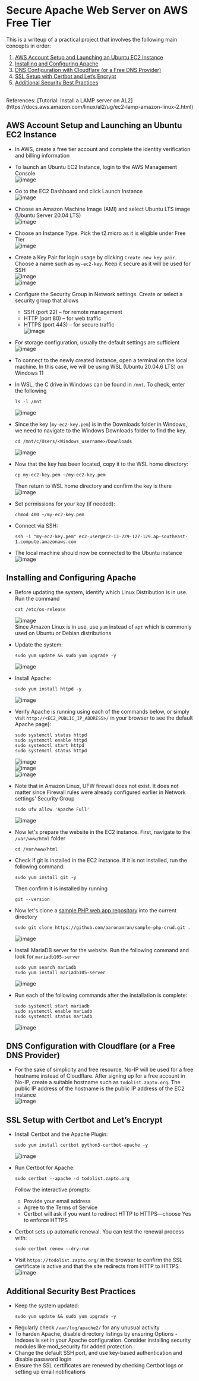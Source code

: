 # Secure Apache Web Server on AWS Free Tier
This is a writeup of a practical project that involves the following main concepts in order:
1. [AWS Account Setup and Launching an Ubuntu EC2 Instance](https://github.com/aaronamran/Secure-Apache-Web-Server-on-AWS/blob/main/README.md#aws-account-setup-and-launching-an-ubuntu-ec2-instance)
2. [Installing and Configuring Apache](https://github.com/aaronamran/Secure-Apache-Web-Server-on-AWS/blob/main/README.md#installing-and-configuring-apache)
3. [DNS Configuration with Cloudflare (or a Free DNS Provider)](https://github.com/aaronamran/Secure-Apache-Web-Server-on-AWS/blob/main/README.md#dns-configuration-with-cloudflare-or-a-free-dns-provider)
4. [SSL Setup with Certbot and Let’s Encrypt](https://github.com/aaronamran/Secure-Apache-Web-Server-on-AWS/blob/main/README.md#ssl-setup-with-certbot-and-lets-encrypt)
5. [Additional Security Best Practices](https://github.com/aaronamran/Secure-Apache-Web-Server-on-AWS/blob/main/README.md#additional-security-best-practices)
<br>
References: [Tutorial: Install a LAMP server on AL2](https://docs.aws.amazon.com/linux/al2/ug/ec2-lamp-amazon-linux-2.html)



## AWS Account Setup and Launching an Ubuntu EC2 Instance
- In AWS, create a free tier account and complete the identity verification and billing information
- To launch an Ubuntu EC2 Instance, login to the AWS Management Console <br>
  ![image](https://github.com/user-attachments/assets/c7047eb5-d785-4784-a2b6-4b8a788d1219)

- Go to the EC2 Dashboard and click Launch Instance <br>
  ![image](https://github.com/user-attachments/assets/d77593d3-3dba-467e-b7dc-c3518e3dd774)

- Choose an Amazon Machine Image (AMI) and select Ubuntu LTS image (Ubuntu Server 20.04 LTS) <br>
  ![image](https://github.com/user-attachments/assets/2d286e83-4656-411e-aeef-e48a5bf43f7c)

- Choose an Instance Type. Pick the t2.micro as it is eligible under Free Tier <br>
  ![image](https://github.com/user-attachments/assets/3a568b77-4db3-45c9-8f70-a5d8bdffd890)

  
- Create a Key Pair for login usage by clicking `Create new key pair`. Choose a name such as `my-ec2-key`. Keep it secure as it will be used for SSH <br>
  ![image](https://github.com/user-attachments/assets/082e34dc-c725-484b-b70d-e64ebf896961) <br>
  ![image](https://github.com/user-attachments/assets/9b1eb762-b88f-4412-b7cd-888994ac0f93)

- Configure the Security Group in Network settings. Create or select a security group that allows
  - SSH (port 22) – for remote management
  - HTTP (port 80) – for web traffic
  - HTTPS (port 443) – for secure traffic <br>
![image](https://github.com/user-attachments/assets/90e90a2f-6cef-4cdc-a5e6-889eb0a1bbb0)

- For storage configuration, usually the default settings are sufficient <br>
  ![image](https://github.com/user-attachments/assets/1f129163-de0e-40f4-92db-90f24b9c2b84)
    
- To connect to the newly created instance, open a terminal on the local machine. In this case, we will be using WSL (Ubuntu 20.04.6 LTS) on Windows 11
- In WSL, the C drive in Windows can be found in `/mnt`. To check, enter the following
  ```
  ls -l /mnt
  ``` 
  ![image](https://github.com/user-attachments/assets/f13d23fa-ec7b-4608-a272-6f9512643f9b)

- Since the key (`my-ec2-key.pem`) is in the Downloads folder in Windows, we need to navigate to the Windows Downloads folder to find the key.
  ```
  cd /mnt/c/Users/<Windows_username>/Downloads
  ```
  ![image](https://github.com/user-attachments/assets/1972c1ad-5d67-4723-9bed-5a5a7334f31f)

- Now that the key has been located, copy it to the WSL home directory:
  ```
  cp my-ec2-key.pem ~/my-ec2-key.pem
  ```
  Then return to WSL home directory and confirm the key is there <br>
  ![image](https://github.com/user-attachments/assets/8bf1635a-4fae-4936-9325-c460050957f2)

- Set permissions for your key (if needed):
  ```
  chmod 400 ~/my-ec2-key.pem
  ```
- Connect via SSH:
  ```
  ssh -i "my-ec2-key.pem" ec2-user@ec2-13-229-127-129.ap-southeast-1.compute.amazonaws.com
  ```
- The local machine should now be connected to the Ubuntu instance <br>
  ![image](https://github.com/user-attachments/assets/9b232694-28df-4de8-8f56-4122b47774ea)


## Installing and Configuring Apache
- Before updating the system, identify which Linux Distribution is in use. Run the command
  ```
  cat /etc/os-release
  ```
  ![image](https://github.com/user-attachments/assets/8134b92d-0bfb-43af-b0c8-0f7dacfecc77) <br>
  Since Amazon Linux is in use, use `yum` instead of `apt` which is commonly used on Ubuntu or Debian distributions
  
- Update the system:
  ```
  sudo yum update && sudo yum upgrade -y
  ```
  ![image](https://github.com/user-attachments/assets/79e99c39-5f41-4e6d-9997-cead919cb207)

- Install Apache:
  ```
  sudo yum install httpd -y
  ```
  ![image](https://github.com/user-attachments/assets/8c429d74-f728-4d27-8a2a-5cbe13e9ac78)

- Verify Apache is running using each of the commands below, or simply visit `http://<EC2_PUBLIC_IP_ADDRESS>/` in your browser to see the default Apache page):
  ```
  sudo systemctl status httpd
  sudo systemctl enable httpd
  sudo systemctl start httpd
  sudo systemctl status httpd
  ```
  ![image](https://github.com/user-attachments/assets/76e07dae-5855-4e80-9fb3-ea6b3c6e8754)
  <br>
  ![image](https://github.com/user-attachments/assets/a6423e80-19d6-46be-8bc4-1f8061376743)
  <br>
  ![image](https://github.com/user-attachments/assets/8e518aa6-91e3-4f37-ab06-3e77e5d5e810)



- Note that in Amazon Linux, UFW firewall does not exist. It does not matter since Firewall rules were already configured earlier in Network settings' Security Group
  ```
  sudo ufw allow 'Apache Full'
  ```
  ![image](https://github.com/user-attachments/assets/d8073dea-047e-4f74-a18d-f2bcc4dda284)
  

- Now let's prepare the website in the EC2 instance. First, navigate to the `/var/www/html` folder
  ```
  cd /var/www/html
  ```
- Check if git is installed in the EC2 instance. If it is not installed, run the following command:
  ```
  sudo yum install git -y
  ```
  Then confirm it is installed by running
  ```
  git --version
  ```
- Now let's clone a [sample PHP web app repository](https://github.com/aaronamran/sample-php-crud) into the current directory
  ```
  sudo git clone https://github.com/aaronamran/sample-php-crud.git .
  ```
  ![image](https://github.com/user-attachments/assets/d180bd17-f78c-4324-966b-9fdd9ced3d71)

- Install MariaDB server for the website. Run the following command and look for `mariadb105-server`
  ```
  sudo yum search mariadb
  sudo yum install mariadb105-server
  ```
  ![image](https://github.com/user-attachments/assets/d97ba470-9ae5-42d0-a9cd-9cc9288770a2)
  
- Run each of the following commands after the installation is complete:
  ```
  sudo systemctl start mariadb
  sudo systemctl enable mariadb
  sudo systemctl status mariadb
  ```
  ![image](https://github.com/user-attachments/assets/b4df02f1-3c80-4895-a1e2-b70666af9d5b)


## DNS Configuration with Cloudflare (or a Free DNS Provider)
- For the sake of simplicity and free resource, No-IP will be used for a free hostname instead of Cloudflare. After signing up for a free account in No-IP, create a suitable hostname such as `todolist.zapto.org`. The public IP address of the hostname is the public IP address of the EC2 instance <br>
  ![image](https://github.com/user-attachments/assets/143dce9a-8cf6-4754-9554-0369b7a3d523)



## SSL Setup with Certbot and Let’s Encrypt
- Install Certbot and the Apache Plugin:
  ```
  sudo yum install certbot python3-certbot-apache -y
  ```
  ![image](https://github.com/user-attachments/assets/49ba9947-fc35-405d-b6fa-a4abe73c4fb3)


- Run Certbot for Apache:
  ```
  sudo certbot --apache -d todolist.zapto.org
  ```
  Follow the interactive prompts:
  - Provide your email address
  - Agree to the Terms of Service
  - Certbot will ask if you want to redirect HTTP to HTTPS—choose Yes to enforce HTTPS
- Certbot sets up automatic renewal. You can test the renewal process with:
  ```
  sudo certbot renew --dry-run
  ```
- Visit `https://todolist.zapto.org/` in the browser to confirm the SSL certificate is active and that the site redirects from HTTP to HTTPS
  ![image](https://github.com/user-attachments/assets/a0979092-f534-4eae-9b82-67e24d28f0b3)



## Additional Security Best Practices
- Keep the system updated:
  ```
  sudo yum update && sudo yum upgrade -y
  ```
- Regularly check `/var/log/apache2/` for any unusual activity
- To harden Apache, disable directory listings by ensuring Options -Indexes is set in your Apache configuration. Consider installing security modules like mod_security for added protection
- Change the default SSH port, and use key-based authentication and disable password login
- Ensure the SSL certificates are renewed by checking Certbot logs or setting up email notifications


